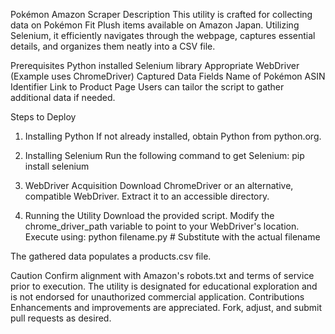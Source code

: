 Pokémon Amazon Scraper
Description
This utility is crafted for collecting data on Pokémon Fit Plush items available on Amazon Japan. Utilizing Selenium, it efficiently navigates through the webpage, captures essential details, and organizes them neatly into a CSV file.

Prerequisites
Python installed
Selenium library
Appropriate WebDriver (Example uses ChromeDriver)
Captured Data Fields
Name of Pokémon
ASIN Identifier
Link to Product Page
Users can tailor the script to gather additional data if needed.

Steps to Deploy
1. Installing Python
If not already installed, obtain Python from python.org.

2. Installing Selenium
Run the following command to get Selenium: pip install selenium

3. WebDriver Acquisition
Download ChromeDriver or an alternative, compatible WebDriver. Extract it to an accessible directory.

4. Running the Utility
Download the provided script.
Modify the chrome_driver_path variable to point to your WebDriver's location.
Execute using:
python filename.py  # Substitute with the actual filename


The gathered data populates a products.csv file.

Caution
Confirm alignment with Amazon's robots.txt and terms of service prior to execution.
The utility is designated for educational exploration and is not endorsed for unauthorized commercial application.
Contributions
Enhancements and improvements are appreciated. Fork, adjust, and submit pull requests as desired.
